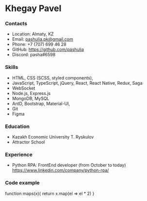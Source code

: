 # Khegay Pavel

### Contacts

- Location: Almaty, KZ
- Email: pashulia.pk@gmail.com
- Phone: +7 (707) 699 46 28
- GitHub: https://github.com/pashulia
- Discord: pasha#6598

### Skills

- HTML, CSS (SCSS, styled components),
- JavaScript, TypeScript, jQuery, React, React Native, Redux, Saga
- WebSocket
- Node.js, Express.js
- MongoDB, MySQL
- AntD, Bootstrap, Material-UI,
- Git
- Figma

### Education

- Kazakh Economic University T. Ryskulov
- Attractor School

### Experience

- Python RPA: FrontEnd developer (from October to today)
https://www.linkedin.com/company/python-rpa/

### Code example

function maps(x){
 return x.map(el => el * 2)
}
